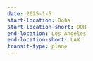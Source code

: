 ```yaml
---
date: 2025-1-5
start-location: Doha
start-location-short: DOH
end-location: Los Angeles
end-location-short: LAX
transit-type: plane
---
```

